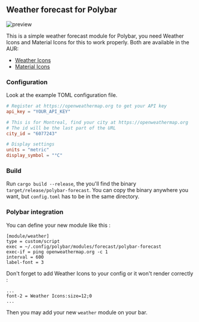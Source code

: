 ## Weather forecast for Polybar
![preview](https://github.com/kamek-pf/polybar-forecast/blob/master/screenshots/preview.png)

This is a simple weather forecast module for Polybar, you need Weather Icons and Material Icons for this to work properly.
Both are available in the AUR: 
- [Weather Icons](https://aur.archlinux.org/packages/ttf-weather-icons/)
- [Material Icons](https://aur.archlinux.org/packages/ttf-material-icons/)

### Configuration
Look at the example TOML configuration file.

```toml
# Register at https://openweathermap.org to get your API key
api_key = "YOUR_API_KEY"

# This is for Montreal, find your city at https://openweathermap.org
# The id will be the last part of the URL
city_id = "6077243"

# Display settings
units = "metric"
display_symbol = "°C"
```

### Build
Run `cargo build --release`, the you'll find the binary `target/release/polybar-forecast`.
You can copy the binary anywhere you want, but `config.toml` has to be in the same directory. 

### Polybar integration
You can define your new module like this :

```
[module/weather]
type = custom/script
exec = ~/.config/polybar/modules/forecast/polybar-forecast
exec-if = ping openweathermap.org -c 1
interval = 600
label-font = 3
```
Don't forget to add Weather Icons to your config or it won't render correctly :
```
...
font-2 = Weather Icons:size=12;0
...
```

Then you may add your new `weather` module on your bar. 
